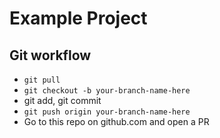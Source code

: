 # Example Project

## Git workflow
- `git pull`
- `git checkout -b your-branch-name-here`
- git add, git commit
- `git push origin your-branch-name-here`
- Go to this repo on github.com and open a PR
